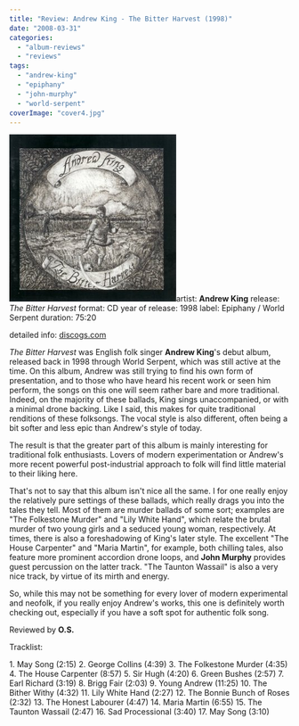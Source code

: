 ```yaml
---
title: "Review: Andrew King - The Bitter Harvest (1998)"
date: "2008-03-31"
categories: 
  - "album-reviews"
  - "reviews"
tags: 
  - "andrew-king"
  - "epiphany"
  - "john-murphy"
  - "world-serpent"
coverImage: "cover4.jpg"
---
```


[![](images/cover4.jpg "aking_tbh")](http://www.eveningoflight.nl/wordpress/wp-content/uploads/2010/05/cover4.jpg "aking_tbh")artist: **Andrew King** release: _The Bitter Harvest_ format: CD year of release: 1998 label: Epiphany / World Serpent duration: 75:20

detailed info: [discogs.com](http://www.discogs.com/Andrew-King-The-Bitter-Harvest/release/633285)

_The Bitter Harvest_ was English folk singer **Andrew King**'s debut album, released back in 1998 through World Serpent, which was still active at the time. On this album, Andrew was still trying to find his own form of presentation, and to those who have heard his recent work or seen him perform, the songs on this one will seem rather bare and more traditional. Indeed, on the majority of these ballads, King sings unaccompanied, or with a minimal drone backing. Like I said, this makes for quite traditional renditions of these folksongs. The vocal style is also different, often being a bit softer and less epic than Andrew's style of today.

The result is that the greater part of this album is mainly interesting for traditional folk enthusiasts. Lovers of modern experimentation or Andrew's more recent powerful post-industrial approach to folk will find little material to their liking here.

That's not to say that this album isn't nice all the same. I for one really enjoy the relatively pure settings of these ballads, which really drags you into the tales they tell. Most of them are murder ballads of some sort; examples are "The Folkestone Murder" and "Lily White Hand", which relate the brutal murder of two young girls and a seduced young woman, respectively. At times, there is also a foreshadowing of King's later style. The excellent "The House Carpenter" and "Maria Martin", for example, both chilling tales, also feature more prominent accordion drone loops, and **John Murphy** provides guest percussion on the latter track. "The Taunton Wassail" is also a very nice track, by virtue of its mirth and energy.

So, while this may not be something for every lover of modern experimental and neofolk, if you really enjoy Andrew's works, this one is definitely worth checking out, especially if you have a soft spot for authentic folk song.

Reviewed by **O.S.**

Tracklist:

1\. May Song (2:15) 2. George Collins (4:39) 3. The Folkestone Murder (4:35) 4. The House Carpenter (8:57) 5. Sir Hugh (4:20) 6. Green Bushes (2:57) 7. Earl Richard (3:19) 8. Brigg Fair (2:03) 9. Young Andrew (11:25) 10. The Bither Withy (4:32) 11. Lily White Hand (2:27) 12. The Bonnie Bunch of Roses (2:32) 13. The Honest Labourer (4:47) 14. Maria Martin (6:55) 15. The Taunton Wassail (2:47) 16. Sad Processional (3:40) 17. May Song (3:10)
